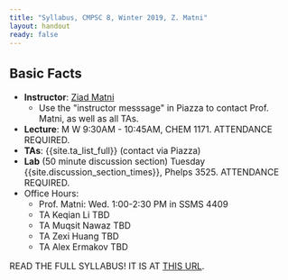 ```yaml
---
title: "Syllabus, CMPSC 8, Winter 2019, Z. Matni"
layout: handout
ready: false
---
```


<div style="font-size:110%;" markdown="1">

Basic Facts
-----------

* **Instructor**:  [Ziad Matni](http://www.cs.ucsb.edu/~zmatni)
   * Use the "instructor messsage" in Piazza to contact Prof. Matni, as well as all TAs.
* **Lecture**: M W 9:30AM - 10:45AM, CHEM 1171. ATTENDANCE REQUIRED. 
* **TAs**: {{site.ta_list_full}} (contact via Piazza)
* **Lab** (50 minute discussion section) Tuesday {{site.discussion_section_times}}, Phelps 3525. ATTENDANCE REQUIRED.                                         
* Office Hours: 
    * Prof. Matni: Wed. 1:00-2:30 PM in SSMS 4409
    * TA Keqian Li     TBD
    * TA Muqsit Nawaz  TBD
    * TA Zexi Huang    TBD
    * TA Alex Ermakov  TBD

READ THE FULL SYLLABUS! IT IS AT <a href="xxx" _target=blank>THIS URL</a>.
